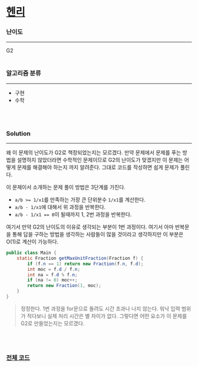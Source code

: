 # [헨리](https://www.acmicpc.net/problem/10253)

### 난이도

***
G2
<br><br>

### 알고리즘 분류

***

* 구현
* 수학

<br><br>

### Solution

***

왜 이 문제의 난이도가 G2로 책정되었는지는 모르겠다. 만약 문제에서 문제를 푸는 방법을 설명하지 않았더라면 수학적인 문제이므로 G2의 난이도가 맞겠지만 이 문제는 어떻게 문제를 해결해야 하는지 까지 알려준다.
그대로 코드를 작성하면 쉽게 문제가 풀린다.

이 문제이서 소개하는 문제 풀이 방법은 3단계를 가진다.

* `a/b >= 1/x1`를 만족하는 가장 큰 단위분수 `1/x1`를 계산한다.
* `a/b - 1/x1`에 대해서 위 과정을 반복한다.
* `a/b - 1/x1 == 0`이 될때까지 1, 2번 과정을 반복한다.

여기서 만약 G2의 난이도의 이유로 생각되는 부분이 1번 과정이다. 여기서 아마 반복문을 통해 답을 구하는 방법을 생각하는 사람들이 많을 것이라고 생각하지만 이 부분은 O(1)로 계산이 가능하다.

```java
public class Main {
    static Fraction getMaxUnitFraction(Fraction f) {
        if (f.n == 1) return new Fraction(f.n, f.d);
        int moc = f.d / f.n;
        int na = f.d % f.n;
        if (na != 0) moc++;
        return new Fraction(1, moc);
    }
}
```

> 정정한다. 1번 과정을 for문으로 돌려도 시간 초과나 나지 않는다. 워낙 입력 범위가 적다보니 실제 처리 시간은 별 차이가 없다. 그렇다면 어떤 요소가 이 문제를 G2로 만들었는지는 모르겠다. 

<br><br>

### [전체 코드](https://github.com/Jungmin-Seo0527/CodingTest/blob/main/src/implementation/BOJ10253_헨리.java)
